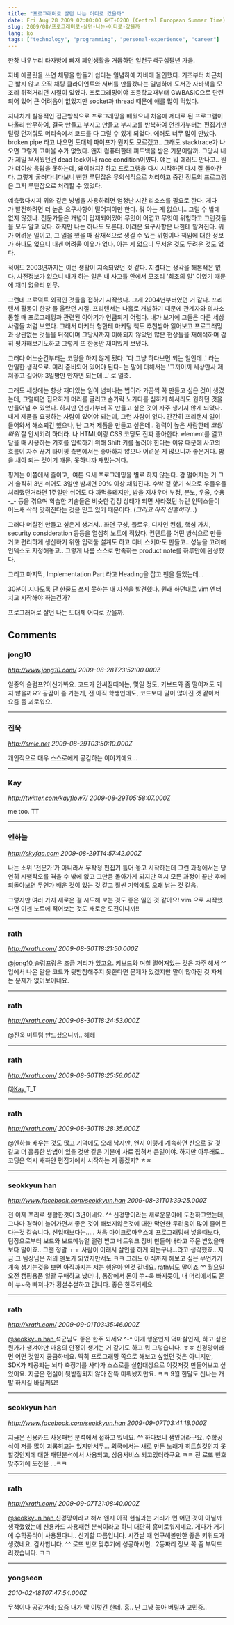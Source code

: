 ```yaml
---
title: "프로그래머로 살던 나는 어디로 갔을까"
date: Fri Aug 28 2009 02:00:00 GMT+0200 (Central European Summer Time)
slug: 2009/08/프로그래머로-살던-나는-어디로-갔을까
lang: ko
tags: ["technology", "programming", "personal-experience", "career"]
---
```


한창 나우누리 타자방에 빠져 폐인생활을 거듭하던 일천구백구십팔년 가을.

자바 애플릿을 쓰면 채팅을 만들기 쉽다는 일념하에 자바에 올인했다. 기초부터 차근차근 밟지 않고 오직 채팅 클라이언트와 서버를 만들겠다는 일념하에 도서관 자바책을 모조리 뒤적거리던 시절이 있었다. 프로그래밍이야 초등학교때부터 GWBASIC으로 단련되어 있어 큰 어려움이 없었지만 socket과 thread 때문에 애를 많이 먹었다.

지나치게 실용적인 접근방식으로 프로그래밍을 배웠으니 처음에 제대로 된 프로그램이 나올리 만무하여, 결국 만들고 부시고 만들고 부시고를 반복하여 언젠가부터는 편집기만 덜렁 던져줘도 머리속에서 코드를 다 그릴 수 있게 되었다. 에러도 너무 많이 만났다. broken pipe 라고 나오면 도대체 파이프가 뭔지도 모르겠고.. 그래도 stacktrace가 나오면 그렇게 고마울 수가 없었다. 왠지 컴퓨터한테 피드백을 받은 기분이랄까. 그당시 내가 제일 무서웠던건 dead lock이나 race condition이였다. 얘는 뭐 에러도 안나고.. 뭔가 더이상 응답을 못하는데, 왜이러지? 하고 프로그램을 다시 시작하면 다시 잘 돌아간다. 그렇게 굴러다니다보니 뻔한 루틴잡은 무의식적으로 처리하고 중간 정도의 프로그램은 그저 루틴잡으로 처리할 수 있었다.

예측했다시피 위와 같은 방법을 사용하려면 엄청난 시간 리소스를 필요로 한다. 게다가 발전하려면 더 높은 요구사항이 떨어져야만 한다. 뭐 아는 게 없으니.. 그럴 수 밖에 없지 않겠나. 전문가들은 개념이 탑재되어있어 무엇이 어렵고 무엇이 위험하고 그런것들을 모두 알고 있다. 하지만 나는 하나도 모른다. 어려운 요구사항은 나한테 맡겨진다. 뭐가 어려운 일이고, 그 일을 했을 때 잠재적으로 생길 수 있는 위험이나 책임에 대한 정보가 하나도 없으니 내겐 어려울 이유가 없다. 아는 게 없으니 무서운 것도 두려운 것도 없다.

적어도 2003년까지는 이런 생활이 지속되었던 것 같다. 지겹다는 생각을 해본적은 없다. 사전정보가 없으니 내가 하는 일은 내 사고틀 안에서 모조리 '최초의 일' 이였기 때문에 재미 없을리 만무.

그런데 프로덕트 외적인 것들을 접하기 시작했다. 그게 2004년부터였던 거 같다. 프리랜서 활동이 한창 물 올랐던 시절. 프리랜서는 나홀로 개발하기 때문에 관계자와 의사소통할 때 프로그래밍과 관련된 이야기가 언급되기 어렵다. 내가 보기에 그들은 다른 세상 사람들 처럼 보였다. 그래서 마케터 형한테 마케팅 책도 추천받아 읽어보고 프로그래밍과 상관없는 것들을 뒤적이며 그당시까지 이해되지 않았던 많은 현상들을 재해석하며 감히 평가해보기도하고 그렇게 또 한동안 재미있게 보냈다.

그러다 어느순간부터는 코딩을 하지 않게 됐다. '다 그냥 하다보면 되는 일인데..' 라는 안일한 생각으로. 미리 준비되어 있어야 된다- 는 말에 대해서는 '그까이꺼 세상만사 제쳐놓고 길어야 3일밤만 안자면 되는데...' 로 일축.

그래도 세상에는 항상 재미있는 일이 넘쳐나는 법이라 가끔씩 꼭 만들고 싶은 것이 생겼는데, 그럴때면 집요하게 머리를 굴리고 손가락 노가다를 심하게 해서라도 원하던 것을 만들어낼 수 있었다. 하지만 언젠가부터 꼭 만들고 싶은 것이 자주 생기지 않게 되었다. 내게 제품을 요청하는 사람이 있어야 되는데, 그런 사람이 없다. 간간히 프리랜서 일이 들어와서 해소되긴 했으나, 난 그저 제품을 만들고 싶은데.. 경력이 높은 사람한테 *코딩 따위* 잘 안시키려 하더라. 나 HTML이랑 CSS 코딩도 진짜 좋아한다. element를 열고 닫을 때 사용하는 기호를 입력하기 위해 Shift 키를 눌러야 한다는 이유 때문에 사고의 흐름이 자주 끊겨 타이핑 측면에서는 좋아하지 않으나 어려운 게 많으니까 좋은거다. 밤을 새야 되는 것이기 때문. 못하니까 재밌는거다.

핑계는 이쯤에서 줄이고,  여튼 요새 프로그래밍을 별로 하지 않는다. 감 떨어지는 거 그거 솔직히 3년 쉬어도 3일만 밤새면 90% 이상 채워진다. 수박 겉 핥기 식으로 우물우물 처리했던거라면 1주일만 쉬어도 다 까먹을테지만, 밤을 지새우며 부정, 분노, 우울, 수용 -_- 등을 겪으며 학습한 기술들은 비슷한 감정 상태가 되면 사라졌던 뉴런 인덱스들이 어느새 삭삭 맞춰진다는 것을 믿고 있기 때문이다. (*그리고 아직 신혼이라...*)

그러다 며칠전 만들고 싶은게 생겨서.. 화면 구성, 플로우, 디자인 컨셉, 핵심 가치, security consideration 등등을 열심히 노트에 적었다. 컨텐트를 어떤 방식으로 만들거고 편리하게 생산하기 위한 입력툴 설계도 하고 디비 스키마도 만들고.. 성능을 고려해 인덱스도 지정해놓고.. 그렇게 나름 스스로 만족하는 product note를 하루만에 완성했다.

그리고 마지막, Implementation Part 라고 Heading을 잡고 펜을 들었는데...

30분이 지나도록 단 한줄도 쓰지 못하는 내 자신을 발견했다. 원래 하던대로 vim 엔터치고 시작해야 하는건가?

프로그래머로 살던 나는 도대체 어디로 갔을까.

## Comments

### jong10
*http://www.jong10.com/*
*2009-08-28T23:52:00.000Z*

일종의 슬럼프?이신가봐요. 코드가 안써질때에는, 몇일 정도, 키보드와 좀 떨어져도 되지 않을까요? 공감이 좀 가는게, 전 아직 학생인데도, 코드보다 말이 많아진 것 같아서 요즘 좀 괴로워요.

---

### 진욱
*http://smle.net*
*2009-08-29T03:50:10.000Z*

개인적으로 매우 스스로에게 공감하는 이야기에요...

---

### Kay
*http://twitter.com/kayflow7/*
*2009-08-29T05:58:07.000Z*

me too. TT

---

### 엔하늘
*http://skyfac.com*
*2009-08-29T14:57:42.000Z*

나는 소위 '전문가'가 아니라서
무작정 편집기 틀어 놓고 시작하는데
그런 과정에서는 당연히 시행착오를 겪을 수 밖에 없고
그만큼 돌아가게 되지만
역시 모든 과정이 끝난 후에 되돌아보면
무언가 배운 것이 있는 것 같고
훨씬 기억에도 오래 남는 것 같음.

그렇지만 여러 가지 새로운 걸 시도해 보는 것도
좋은 일인 것 같아요!
vim 으로 시작했다면
이젠 노트에 적어보는 것도 새로운 도전이니까!!

---

### rath
*http://xrath.com/*
*2009-08-30T18:21:50.000Z*

[@jong10 ](#comment-9567)
슬럼프랑은 조금 거리가 있고요. 키보드와 며칠 떨어져있는 것은 자주 해서 ^^
입에서 나온 말을 코드가 뒷받침해주지 못한다면 문제가 있겠지만 말이 많아진 것 자체는 문제가 없어보이네요.

---

### rath
*http://xrath.com/*
*2009-08-30T18:24:53.000Z*

[@진욱 ](#comment-9568)
미투텀 만드셨으니까.. 헤헤

---

### rath
*http://xrath.com/*
*2009-08-30T18:25:56.000Z*

[@Kay ](#comment-9569)
T_T

---

### rath
*http://xrath.com/*
*2009-08-30T18:28:35.000Z*

[@엔하늘 ](#comment-9571)
배우는 것도 많고 기억에도 오래 남지만, 왠지 이렇게 계속하면 산으로 갈 것 같고 더 훌륭한 방법이 있을 것만 같은 기분에 사로 잡혀서 큰일이야.
하지만 아무래도.. 코딩은 역시 새하얀 편집기에서 시작하는 게 좋겠지? ㅎㅎ

---

### seokkyun han
*http://www.facebook.com/seokkyun.han*
*2009-08-31T01:39:25.000Z*

전 이제 프리로 생활한것이 3년이네요. ^^
신경망이라는 새로운분야에 도전하고있는데,
그나마 경력이 늘어가면서 좋은 것이 해보지않은것에 대한 막연한 두려움이
많이 줄어든다는것 같습니다. 신입때보다는.....
처음 마이크로마우스에 프로그래밍해 넣을때보다, 팀장으로부터 보드와 보드메뉴얼 떨렁 받고
네트워크 장비 만들어내라고 주문 받았을때보다 말이죠..
그땐 정말  ㅜㅜ 사람이 이래서 살인을 하게 되는구나...라고
생각했죠...지금 그 팀장님은 저의 멘토가 되었지만서도 ㅋㅋ
그래도 아직까지 해보고 싶은 무언가가 계속 생기는것을 보면 아직까지는
저는 행운아 인것 같네요. rath님도 말이죠 ^^
월요일 오전 캠핑용품 일괄 구매하고 났더니, 통장에서 돈이 쑤~욱 빠지듯이,
내 머리에서도 혼이 쑤~욱 빠져나가 횡설수설하고 갑니다. 좋은 한주되세요

---

### rath
*http://xrath.com/*
*2009-09-01T03:35:46.000Z*

[@seokkyun han ](#comment-9576)
석균님도 좋은 한주 되세요 ^-^
이게 행운인지 역마살인지, 하고 싶은 뭔가가 생겨야만 마음의 안정이 생기는 거 같기도 하고 뭐 그렇습니다. ㅎㅎ 신경망이라면 어떤 것일지 궁금하네요. 딱히 프로그래밍 쪽으로 해보고 싶었던 것은 아니지만, SDK가 제공되는 뇌파 측정기를 사다가 스스로를 실험대상으로 이것저것 만들어보고 싶었어요. 지금은 현실이 뒷받침되지 않아 잔뜩 미뤄놨지만요. ㅋㅋ
9월 한달도 신나는 개발 하시길 바랄께요!

---

### seokkyun han
*http://www.facebook.com/seokkyun.han*
*2009-09-07T03:41:18.000Z*

지금은 신용카드 사용패턴 분석에서 접하고 있네요. ^^
하다보니 잼있더라구요. 수학공식이 저를 많이 괴롭히고는 있지만서두...
외국에서는 새로 만든 노래가 히트칠것인지 못할것인지에 대한 패턴분석에서
사용되고, 상용서비스 되고있더라구요 ㅋㅋ
전 로또 번호 맞추기에 도전을 ...ㅋㅋ

---

### rath
*http://xrath.com/*
*2009-09-07T21:08:40.000Z*

[@seokkyun han ](#comment-9612)
신경망이라고 해서 왠지 아직 현실과는 거리가 먼 어떤 것이 아닐까 생각했었는데 신용카드 사용패턴 분석이라고 하니 대단히 흥미로워지네요. 게다가 거기에 수학공식이 사용된다니.. 신기할 따름입니다. 시간날 때 연구해볼만한 좋은 키워드가 생겼네요. 감사합니다. ^^
로또 번호 맞추기에 성공하시면.. 2등짜리 정보 꼭 좀 부탁드리겠습니다. ㅋㅋ

---

### yongseon
*2010-02-18T07:47:54.000Z*

무척이나 공감가네; 요즘 내가 딱 이렇긴 한데. 흠.. 난 그냥 놓아 버릴까 고민중..

---
